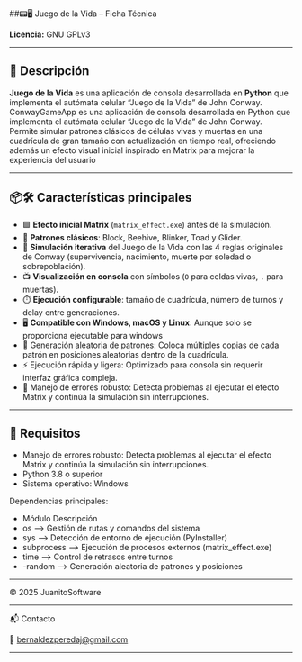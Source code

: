 ##📟🖥️ Juego de la Vida – Ficha Técnica  

**Licencia:** GNU GPLv3  

---

## 🧾 Descripción  

**Juego de la Vida** es una aplicación de consola desarrollada en **Python** que implementa el autómata celular “Juego de la Vida” de John Conway.
ConwayGameApp es una aplicación de consola desarrollada en Python que implementa el autómata celular “Juego de la Vida” de John Conway. Permite simular patrones clásicos de células vivas y muertas en una cuadrícula de gran tamaño con actualización en tiempo real, ofreciendo además un efecto visual inicial inspirado en Matrix para mejorar la experiencia del usuario

---

## 📦🛠️ Características principales

- 🟩 **Efecto inicial Matrix** (`matrix_effect.exe`) antes de la simulación.  
- 🎲 **Patrones clásicos**: Block, Beehive, Blinker, Toad y Glider.  
- 🔄 **Simulación iterativa** del Juego de la Vida con las 4 reglas originales de Conway (supervivencia, nacimiento, muerte por soledad o sobrepoblación).
- 📺 **Visualización en consola** con símbolos (`O` para celdas vivas, `.` para muertas).  
- ⏱️ **Ejecución configurable**: tamaño de cuadrícula, número de turnos y delay entre generaciones.  
- 🖥️ **Compatible con Windows, macOS y Linux**. Aunque solo se proporciona ejecutable para windows
- 🧩 Generación aleatoria de patrones: Coloca múltiples copias de cada patrón en posiciones aleatorias dentro de la cuadrícula.
- ⚡ Ejecución rápida y ligera: Optimizado para consola sin requerir interfaz gráfica compleja.
- 🔧 Manejo de errores robusto: Detecta problemas al ejecutar el efecto Matrix y continúa la simulación sin interrupciones.

---

## 🔧 Requisitos  

- Manejo de errores robusto: Detecta problemas al ejecutar el efecto Matrix y continúa la simulación sin interrupciones.
- Python 3.8 o superior
- Sistema operativo: Windows

Dependencias principales:

- Módulo	          Descripción
- os          -->  Gestión de rutas y comandos del sistema
- sys	       -->  Detección de entorno de ejecución (PyInstaller)
- subprocess  -->  Ejecución de procesos externos (matrix_effect.exe)
- time        -->  Control de retrasos entre turnos
- -random      -->  Generación aleatoria de patrones y posiciones
  
---

© 2025 JuanitoSoftware

---

📬 Contacto

📧 bernaldezperedaj@gmail.com

---

